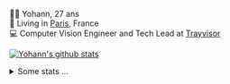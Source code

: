 <p>
  👨🏻 <bold>Yohann</bold>, 27 ans<br/>
  💼 Living in <a href="https://www.google.com/maps?q=paris">Paris</a>, France<br/>
  💻 Computer Vision Engineer and Tech Lead at <a href="https://trayvisor.com/">Trayvisor</a><br/>
</p>

<a href="https://github.com/anuraghazra/github-readme-stats"><img align="center" src="https://github-readme-stats-go94hl40s-yohann84l.vercel.app//api?username=yohann84L&show_icons=true&include_all_commits=true" alt="Yohann's github stats" /> </a>


<details>
  <summary>Some stats ...</summary><br/>
  

<!--START_SECTION:waka-->
![Profile Views](http://img.shields.io/badge/Profile%20Views-0-blue)

**🐱 My GitHub Data** 

> 📦 440.8 kB Used in GitHub's Storage 
 > 
> 🏆 1,215 Contributions in the Year 2024
 > 
> 🚫 Not Opted to Hire
 > 
> 📜 26 Public Repositories 
 > 
> 🔑 21 Private Repositories 
 > 
**I'm an Early 🐤** 

```text
🌞 Morning                20226 commits       ████████░░░░░░░░░░░░░░░░░   30.50 % 
🌆 Daytime                37844 commits       ██████████████░░░░░░░░░░░   57.07 % 
🌃 Evening                8099 commits        ███░░░░░░░░░░░░░░░░░░░░░░   12.21 % 
🌙 Night                  139 commits         ░░░░░░░░░░░░░░░░░░░░░░░░░   00.21 % 
```
📅 **I'm Most Productive on Wednesday** 

```text
Monday                   12522 commits       █████░░░░░░░░░░░░░░░░░░░░   18.88 % 
Tuesday                  12418 commits       █████░░░░░░░░░░░░░░░░░░░░   18.73 % 
Wednesday                13912 commits       █████░░░░░░░░░░░░░░░░░░░░   20.98 % 
Thursday                 13254 commits       █████░░░░░░░░░░░░░░░░░░░░   19.99 % 
Friday                   12947 commits       █████░░░░░░░░░░░░░░░░░░░░   19.53 % 
Saturday                 463 commits         ░░░░░░░░░░░░░░░░░░░░░░░░░   00.70 % 
Sunday                   792 commits         ░░░░░░░░░░░░░░░░░░░░░░░░░   01.19 % 
```


📊 **This Week I Spent My Time On** 

```text
🕑︎ Time Zone: Europe/Paris

💬 Programming Languages: 
No Activity Tracked This Week

🔥 Editors: 
No Activity Tracked This Week

💻 Operating System: 
No Activity Tracked This Week
```

**I Mostly Code in Python** 

```text
Python                   29 repos            ██████████████░░░░░░░░░░░   58.00 % 
Jupyter Notebook         4 repos             ██░░░░░░░░░░░░░░░░░░░░░░░   08.00 % 
JavaScript               3 repos             ██░░░░░░░░░░░░░░░░░░░░░░░   06.00 % 
HTML                     2 repos             █░░░░░░░░░░░░░░░░░░░░░░░░   04.00 % 
Shell                    1 repo              ░░░░░░░░░░░░░░░░░░░░░░░░░   02.00 % 
```




 Last Updated on 23/10/2024 00:37:11 UTC
<!--END_SECTION:waka-->
